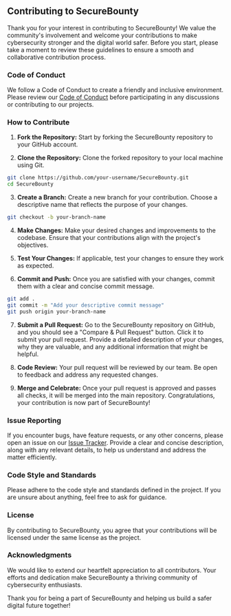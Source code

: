 ## Contributing to SecureBounty

Thank you for your interest in contributing to SecureBounty! We value the community's involvement and welcome your contributions to make cybersecurity stronger and the digital world safer. Before you start, please take a moment to review these guidelines to ensure a smooth and collaborative contribution process.

### Code of Conduct

We follow a Code of Conduct to create a friendly and inclusive environment. Please review our [Code of Conduct](https://github.com/SecureBounty/codeofconduct) before participating in any discussions or contributing to our projects.

### How to Contribute

1. **Fork the Repository:** Start by forking the SecureBounty repository to your GitHub account.

2. **Clone the Repository:** Clone the forked repository to your local machine using Git.

```bash
git clone https://github.com/your-username/SecureBounty.git
cd SecureBounty
```

3. **Create a Branch:** Create a new branch for your contribution. Choose a descriptive name that reflects the purpose of your changes.

```bash
git checkout -b your-branch-name
```

4. **Make Changes:** Make your desired changes and improvements to the codebase. Ensure that your contributions align with the project's objectives.

5. **Test Your Changes:** If applicable, test your changes to ensure they work as expected.

6. **Commit and Push:** Once you are satisfied with your changes, commit them with a clear and concise commit message.

```bash
git add .
git commit -m "Add your descriptive commit message"
git push origin your-branch-name
```

7. **Submit a Pull Request:** Go to the SecureBounty repository on GitHub, and you should see a "Compare & Pull Request" button. Click it to submit your pull request. Provide a detailed description of your changes, why they are valuable, and any additional information that might be helpful.

8. **Code Review:** Your pull request will be reviewed by our team. Be open to feedback and address any requested changes.

9. **Merge and Celebrate:** Once your pull request is approved and passes all checks, it will be merged into the main repository. Congratulations, your contribution is now part of SecureBounty!

### Issue Reporting

If you encounter bugs, have feature requests, or any other concerns, please open an issue on our [Issue Tracker](link-to-issue-tracker). Provide a clear and concise description, along with any relevant details, to help us understand and address the matter efficiently.

### Code Style and Standards

Please adhere to the code style and standards defined in the project. If you are unsure about anything, feel free to ask for guidance.

### License

By contributing to SecureBounty, you agree that your contributions will be licensed under the same license as the project.

### Acknowledgments

We would like to extend our heartfelt appreciation to all contributors. Your efforts and dedication make SecureBounty a thriving community of cybersecurity enthusiasts.

Thank you for being a part of SecureBounty and helping us build a safer digital future together!
